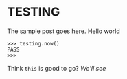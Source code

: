 # TESTING

The sample post goes here.
Hello world


```
>>> testing.now()
PASS
>>>
```

Think `this` is good to go? _We'll see_
